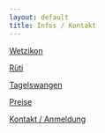 ```yaml
---
layout: default
title: Infos / Kontakt
---
```


<a href="/infos-kontakt/wetzikon/" class="button-contact-place">Wetzikon</a>

<a href="/infos-kontakt/rueti/" class="button-contact-place">Rüti</a>

<a href="/infos-kontakt/tagelswangen/" class="button-contact-place">Tagelswangen</a>

<a href="/infos-kontakt/preise/" class="button-contact-info">Preise</a>

<a href="/infos-kontakt/kontakt-anmeldung/" class="button-contact-info">Kontakt / Anmeldung</a>